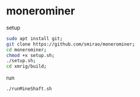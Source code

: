 # monerominer

setup
```bash
sudo apt install git;
git clone https://github.com/smirao/monerominer;
cd monerominer;
chmod +x setup.sh;
./setup.sh;
cd xmrig/build;
```

run
```bash
./runMineShaft.sh
```
